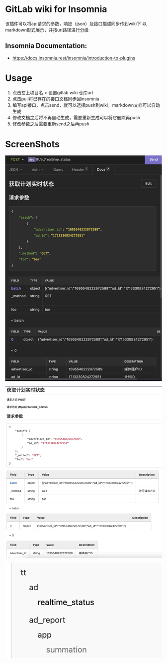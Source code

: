 # GitLab wiki for Insomnia

该插件可以将api请求的参数，响应（json）及接口描述同步传到wiki下
以markdown形式展示，并按uri路径进行分级

## Insomnia Documentation:
* https://docs.insomnia.rest/insomnia/introduction-to-plugins

# Usage

1. 点击左上项目名 > 设置gitlab wiki 仓库url
2. 点击pull将已存在的接口文档同步回insomnia
3. 编写api接口，点击send，就可以选择push到wiki，markdown文档可以自动生成
4. 修改文档之后将不再自动生成，需要重新生成可以将它删除再push
5. 修改参数之后需要重新send之后再push

# ScreenShots

![doc](https://github.com/cloudop/insomnia-plugin-gitlab-wiki/blob/main/ScreenShots/doc.png)

![wiki](https://github.com/cloudop/insomnia-plugin-gitlab-wiki/blob/main/ScreenShots/wiki.png)

![wiki_menu](https://github.com/cloudop/insomnia-plugin-gitlab-wiki/blob/main/ScreenShots/wiki_menu.png)